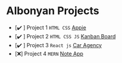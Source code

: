 # Albonyan Projects
- [:heavy_check_mark: ]  Project 1 `HTML CSS` [Appie](Albonyan-projects/Appie/)
- [:heavy_check_mark: ]  Project 2 `HTML CSS JS` [Kanban Board](Albonyan-projects/Kanban-Board/)
- [:heavy_check_mark: ]  Project 3 `React js` [Car Agency](Albonyan-projects/Car-Agency/)
- [:x:]  Project 4 `MERN` [Note App](Albonyan-projects/Note-App/)
